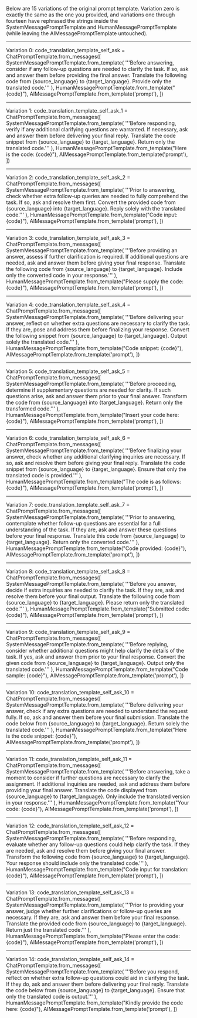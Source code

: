 Below are 15 variations of the original prompt template. Variation zero is exactly the same as the one you provided, and variations one through fourteen have rephrased the strings inside the SystemMessagePromptTemplate and HumanMessagePromptTemplate (while leaving the AIMessagePromptTemplate untouched).

--------------------------------------------------

Variation 0:
code_translation_template_self_ask = ChatPromptTemplate.from_messages([
    SystemMessagePromptTemplate.from_template(
        '''Before answering, consider if any follow-up questions are needed to clarify the task. If so, ask and answer them before providing the final answer.
Translate the following code from {source_language} to {target_language}.
Provide only the translated code.'''
    ),
    HumanMessagePromptTemplate.from_template("{code}"),
    AIMessagePromptTemplate.from_template('prompt'),
])

--------------------------------------------------

Variation 1:
code_translation_template_self_ask_1 = ChatPromptTemplate.from_messages([
    SystemMessagePromptTemplate.from_template(
        '''Before responding, verify if any additional clarifying questions are warranted. If necessary, ask and answer them before delivering your final reply.
Translate the code snippet from {source_language} to {target_language}.
Return only the translated code.'''
    ),
    HumanMessagePromptTemplate.from_template("Here is the code: {code}"),
    AIMessagePromptTemplate.from_template('prompt'),
])

--------------------------------------------------

Variation 2:
code_translation_template_self_ask_2 = ChatPromptTemplate.from_messages([
    SystemMessagePromptTemplate.from_template(
        '''Prior to answering, check whether extra follow-up queries are needed to fully comprehend the task. If so, ask and resolve them first.
Convert the provided code from {source_language} into {target_language}.
Reply solely with the translated code.'''
    ),
    HumanMessagePromptTemplate.from_template("Code input: {code}"),
    AIMessagePromptTemplate.from_template('prompt'),
])

--------------------------------------------------

Variation 3:
code_translation_template_self_ask_3 = ChatPromptTemplate.from_messages([
    SystemMessagePromptTemplate.from_template(
        '''Before providing an answer, assess if further clarification is required. If additional questions are needed, ask and answer them before giving your final response.
Translate the following code from {source_language} to {target_language}.
Include only the converted code in your response.'''
    ),
    HumanMessagePromptTemplate.from_template("Please supply the code: {code}"),
    AIMessagePromptTemplate.from_template('prompt'),
])

--------------------------------------------------

Variation 4:
code_translation_template_self_ask_4 = ChatPromptTemplate.from_messages([
    SystemMessagePromptTemplate.from_template(
        '''Before delivering your answer, reflect on whether extra questions are necessary to clarify the task. If they are, pose and address them before finalizing your response.
Convert the following snippet from {source_language} to {target_language}.
Output solely the translated code.'''
    ),
    HumanMessagePromptTemplate.from_template("Code snippet: {code}"),
    AIMessagePromptTemplate.from_template('prompt'),
])

--------------------------------------------------

Variation 5:
code_translation_template_self_ask_5 = ChatPromptTemplate.from_messages([
    SystemMessagePromptTemplate.from_template(
        '''Before proceeding, determine if supplementary questions are needed for clarity. If such questions arise, ask and answer them prior to your final answer.
Transform the code from {source_language} into {target_language}.
Return only the transformed code.'''
    ),
    HumanMessagePromptTemplate.from_template("Insert your code here: {code}"),
    AIMessagePromptTemplate.from_template('prompt'),
])

--------------------------------------------------

Variation 6:
code_translation_template_self_ask_6 = ChatPromptTemplate.from_messages([
    SystemMessagePromptTemplate.from_template(
        '''Before finalizing your answer, check whether any additional clarifying inquiries are necessary. If so, ask and resolve them before giving your final reply.
Translate the code snippet from {source_language} to {target_language}.
Ensure that only the translated code is provided.'''
    ),
    HumanMessagePromptTemplate.from_template("The code is as follows: {code}"),
    AIMessagePromptTemplate.from_template('prompt'),
])

--------------------------------------------------

Variation 7:
code_translation_template_self_ask_7 = ChatPromptTemplate.from_messages([
    SystemMessagePromptTemplate.from_template(
        '''Prior to answering, contemplate whether follow-up questions are essential for a full understanding of the task. If they are, ask and answer these questions before your final response.
Translate this code from {source_language} to {target_language}.
Return only the converted code.'''
    ),
    HumanMessagePromptTemplate.from_template("Code provided: {code}"),
    AIMessagePromptTemplate.from_template('prompt'),
])

--------------------------------------------------

Variation 8:
code_translation_template_self_ask_8 = ChatPromptTemplate.from_messages([
    SystemMessagePromptTemplate.from_template(
        '''Before you answer, decide if extra inquiries are needed to clarify the task. If they are, ask and resolve them before your final output.
Translate the following code from {source_language} to {target_language}.
Please return only the translated code.'''
    ),
    HumanMessagePromptTemplate.from_template("Submitted code: {code}"),
    AIMessagePromptTemplate.from_template('prompt'),
])

--------------------------------------------------

Variation 9:
code_translation_template_self_ask_9 = ChatPromptTemplate.from_messages([
    SystemMessagePromptTemplate.from_template(
        '''Before replying, consider whether additional questions might help clarify the details of the task. If yes, ask and answer them prior to your final response.
Convert the given code from {source_language} to {target_language}.
Output only the translated code.'''
    ),
    HumanMessagePromptTemplate.from_template("Code sample: {code}"),
    AIMessagePromptTemplate.from_template('prompt'),
])

--------------------------------------------------

Variation 10:
code_translation_template_self_ask_10 = ChatPromptTemplate.from_messages([
    SystemMessagePromptTemplate.from_template(
        '''Before delivering your answer, check if any extra questions are needed to understand the request fully. If so, ask and answer them before your final submission.
Translate the code below from {source_language} to {target_language}.
Return solely the translated code.'''
    ),
    HumanMessagePromptTemplate.from_template("Here is the code snippet: {code}"),
    AIMessagePromptTemplate.from_template('prompt'),
])

--------------------------------------------------

Variation 11:
code_translation_template_self_ask_11 = ChatPromptTemplate.from_messages([
    SystemMessagePromptTemplate.from_template(
        '''Before answering, take a moment to consider if further questions are necessary to clarify the assignment. If additional inquiries are needed, ask and address them before providing your final answer.
Translate the code displayed from {source_language} to {target_language}.
Only include the translated version in your response.'''
    ),
    HumanMessagePromptTemplate.from_template("Your code: {code}"),
    AIMessagePromptTemplate.from_template('prompt'),
])

--------------------------------------------------

Variation 12:
code_translation_template_self_ask_12 = ChatPromptTemplate.from_messages([
    SystemMessagePromptTemplate.from_template(
        '''Before responding, evaluate whether any follow-up questions could help clarify the task. If they are needed, ask and resolve them before giving your final answer.
Transform the following code from {source_language} to {target_language}.
Your response should include only the translated code.'''
    ),
    HumanMessagePromptTemplate.from_template("Code input for translation: {code}"),
    AIMessagePromptTemplate.from_template('prompt'),
])

--------------------------------------------------

Variation 13:
code_translation_template_self_ask_13 = ChatPromptTemplate.from_messages([
    SystemMessagePromptTemplate.from_template(
        '''Prior to providing your answer, judge whether further clarifications or follow-up queries are necessary. If they are, ask and answer them before your final response.
Translate the provided code from {source_language} to {target_language}.
Return just the translated code.'''
    ),
    HumanMessagePromptTemplate.from_template("Please enter the code: {code}"),
    AIMessagePromptTemplate.from_template('prompt'),
])

--------------------------------------------------

Variation 14:
code_translation_template_self_ask_14 = ChatPromptTemplate.from_messages([
    SystemMessagePromptTemplate.from_template(
        '''Before you respond, reflect on whether extra follow-up questions could aid in clarifying the task. If they do, ask and answer them before delivering your final reply.
Translate the code below from {source_language} to {target_language}.
Ensure that only the translated code is output.'''
    ),
    HumanMessagePromptTemplate.from_template("Kindly provide the code here: {code}"),
    AIMessagePromptTemplate.from_template('prompt'),
])
